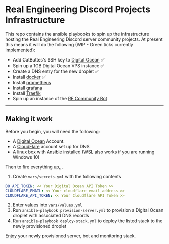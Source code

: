 # Real Engineering Discord Projects Infrastructure
This repo contains the ansible playbooks to spin up the infrastructure hosting the Real Engineering Discord server community projects. At present this means it will do the following (WIP - Green ticks currently implemented):

- Add CatButtes's SSH key to [Digital Ocean](https://www.digitalocean.com) ✅
- Spin up a 1GB Digital Ocean VPS instance ✅
- Create a DNS entry for the new droplet ✅
- Install [docker](https://www.docker.com/) ✅
- Install [prometheus](https://www.prometheus.io/)
- Install [grafana](https://grafana.com/)
- Install [Traefik](https://containo.us/traefik/)
- Spin up an instance of the [RE Community Bot](https://github.com/RE-Discord-Development/CommunityBot)

---

## Making it work
Before you begin, you will need the following:
- A [Digital Ocean](https://www.digitalocean.com) Account.
- A [CloudFlare](https://cloudflare.com) account set up for DNS
- A linux box with [Ansible](https://docs.ansible.com/ansible/latest/installation_guide/index.html) installed ([WSL](https://docs.microsoft.com/en-us/windows/wsl/install-win10) also works if you are running Windows 10)

Then to fire everything up,,,

1. Create `vars/secrets.yml` with the following contents
```yml
DO_API_TOKEN: << Your Digital Ocean API Token >>
CLOUDFLARE_EMAIL: << Your cloudflare email address >>
CLOUDFLARE_API_TOKEN: << Your Cloudflare API Token >>
```
2. Enter values into `vars/values.yml`
3. Run `ansible-playbook provision-server.yml` to provision a Digital Ocean droplet with associated DNS records
4. Run `ansible-playbook deploy-stack.yml` to deploy the listed stack to the newly provisioned droplet


Enjoy your newly provisioned server, bot and monitoring stack.